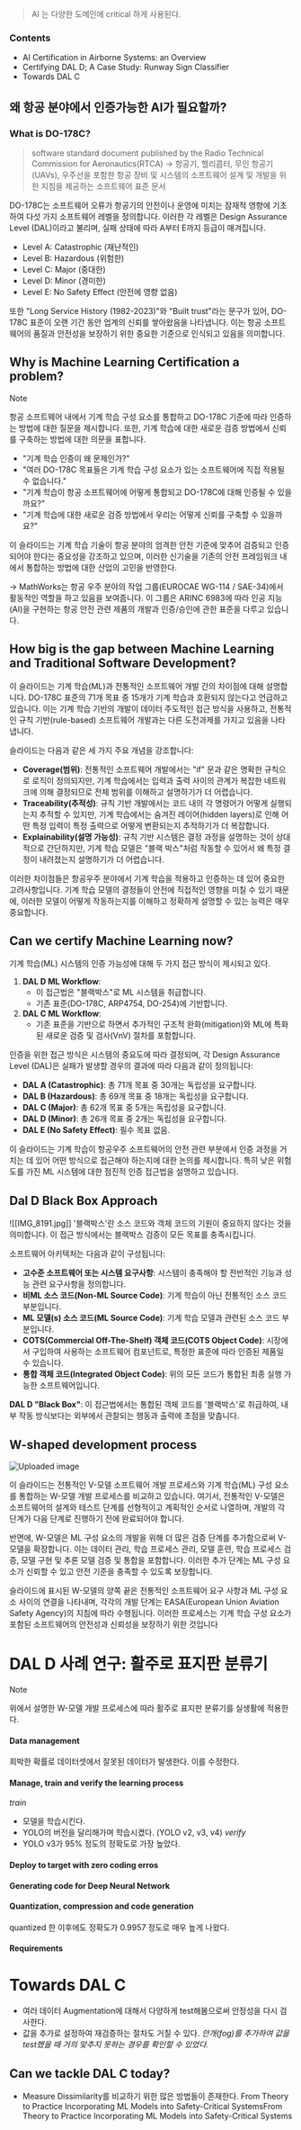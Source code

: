 > AI 는 다양한 도메인에 critical 하게 사용된다. 

### Contents
- AI Certification in Airborne Systems: an Overview
- Certifying DAL D; A Case Study: Runway Sign Classifier
- Towards DAL C

## 왜 항공 분야에서 인증가능한 AI가 필요할까?
### What is DO-178C?
> software standard document published by the Radio Technical Commission for Aeronautics(RTCA)
	-> 항공기, 헬리콥터, 무인 항공기(UAVs), 우주선을 포함한 항공 장비 및 시스템의 소프트웨어 설계 및 개발을 위한 지침을 제공하는 소프트웨어 표준 문서

DO-178C는 소프트웨어 오류가 항공기의 안전이나 운영에 미치는 잠재적 영향에 기초하여 다섯 가지 소프트웨어 레벨을 정의합니다. 이러한 각 레벨은 Design Assurance Level (DAL)이라고 불리며, 실패 상태에 따라 A부터 E까지 등급이 매겨집니다.

- Level A: Catastrophic (재난적인)
- Level B: Hazardous (위험한)
- Level C: Major (중대한)
- Level D: Minor (경미한)
- Level E: No Safety Effect (안전에 영향 없음)

또한 "Long Service History (1982-2023)"와 "Built trust"라는 문구가 있어, DO-178C 표준이 오랜 기간 동안 업계의 신뢰를 쌓아왔음을 나타냅니다. 이는 항공 소프트웨어의 품질과 안전성을 보장하기 위한 중요한 기준으로 인식되고 있음을 의미합니다.

## Why is Machine Learning Certification a problem?

> [!NOTE]
항공 소프트웨어 내에서 기계 학습 구성 요소를 통합하고 DO-178C 기준에 따라 인증하는 방법에 대한 질문을 제시합니다. 또한, 기계 학습에 대한 새로운 검증 방법에서 신뢰를 구축하는 방법에 대한 의문을 표합니다.

- "기계 학습 인증이 왜 문제인가?"
- "여러 DO-178C 목표들은 기계 학습 구성 요소가 있는 소프트웨어에 직접 적용될 수 없습니다."
- "기계 학습이 항공 소프트웨어에 어떻게 통합되고 DO-178C에 대해 인증될 수 있을까요?"
- "기계 학습에 대한 새로운 검증 방법에서 우리는 어떻게 신뢰를 구축할 수 있을까요?"

이 슬라이드는 기계 학습 기술이 항공 분야의 엄격한 안전 기준에 맞추어 검증되고 인증되어야 한다는 중요성을 강조하고 있으며, 이러한 신기술을 기존의 안전 프레임워크 내에서 통합하는 방법에 대한 산업의 고민을 반영한다. 

-> MathWorks는 항공 우주 분야의 작업 그룹(EUROCAE WG-114 / SAE-34)에서 활동적인 역할을 하고 있음을 보여줍니다. 이 그룹은 ARINC 6983에 따라 인공 지능(AI)을 구현하는 항공 안전 관련 제품의 개발과 인증/승인에 관한 표준을 다루고 있습니다.

## How big is the gap between Machine Learning and Traditional Software Development?

이 슬라이드는 기계 학습(ML)과 전통적인 소프트웨어 개발 간의 차이점에 대해 설명합니다. DO-178C 표준의 71개 목표 중 15개가 기계 학습과 호환되지 않는다고 언급하고 있습니다. 이는 기계 학습 기반의 개발이 데이터 주도적인 접근 방식을 사용하고, 전통적인 규칙 기반(rule-based) 소프트웨어 개발과는 다른 도전과제를 가지고 있음을 나타냅니다.

슬라이드는 다음과 같은 세 가지 주요 개념을 강조합니다:

- **Coverage(범위)**: 전통적인 소프트웨어 개발에서는 "if" 문과 같은 명확한 규칙으로 로직이 정의되지만, 기계 학습에서는 입력과 출력 사이의 관계가 복잡한 네트워크에 의해 결정되므로 전체 범위를 이해하고 설명하기가 더 어렵습니다.
- **Traceability(추적성)**: 규칙 기반 개발에서는 코드 내의 각 명령어가 어떻게 실행되는지 추적할 수 있지만, 기계 학습에서는 숨겨진 레이어(hidden layers)로 인해 어떤 특정 입력이 특정 출력으로 어떻게 변환되는지 추적하기가 더 복잡합니다.
- **Explainability(설명 가능성)**: 규칙 기반 시스템은 결정 과정을 설명하는 것이 상대적으로 간단하지만, 기계 학습 모델은 "블랙 박스"처럼 작동할 수 있어서 왜 특정 결정이 내려졌는지 설명하기가 더 어렵습니다.

이러한 차이점들은 항공우주 분야에서 기계 학습을 적용하고 인증하는 데 있어 중요한 고려사항입니다. 기계 학습 모델의 결정들이 안전에 직접적인 영향을 미칠 수 있기 때문에, 이러한 모델이 어떻게 작동하는지를 이해하고 정확하게 설명할 수 있는 능력은 매우 중요합니다.
## Can we certify Machine Learning now?
기계 학습(ML) 시스템의 인증 가능성에 대해 두 가지 접근 방식이 제시되고 있다. 

1. **DAL D ML Workflow**:
    - 이 접근법은 "블랙박스"로 ML 시스템을 취급합니다.
    - 기존 표준(DO-178C, ARP4754, DO-254)에 기반합니다.
2. **DAL C ML Workflow**:
    - 기존 표준을 기반으로 하면서 추가적인 구조적 완화(mitigation)와 ML에 특화된 새로운 검증 및 검사(VnV) 절차를 포함합니다.

인증을 위한 접근 방식은 시스템의 중요도에 따라 결정되며, 각 Design Assurance Level (DAL)은 실패가 발생할 경우의 결과에 따라 다음과 같이 정의됩니다:

- **DAL A (Catastrophic)**: 총 71개 목표 중 30개는 독립성을 요구합니다.
- **DAL B (Hazardous)**: 총 69개 목표 중 18개는 독립성을 요구합니다.
- **DAL C (Major)**: 총 62개 목표 중 5개는 독립성을 요구합니다.
- **DAL D (Minor)**: 총 26개 목표 중 2개는 독립성을 요구합니다.
- **DAL E (No Safety Effect)**: 필수 목표 없음.

이 슬라이드는 기계 학습이 항공우주 소프트웨어의 안전 관련 부분에서 인증 과정을 거치는 데 있어 어떤 방식으로 접근해야 하는지에 대한 논의를 제시합니다. 특히 낮은 위험도를 가진 ML 시스템에 대한 점진적 인증 접근법을 설명하고 있습니다.

## Dal D Black Box Approach
![[IMG_8191.jpg]]
'블랙박스'란 소스 코드와 객체 코드의 기원이 중요하지 않다는 것을 의미합니다. 이 접근 방식에서는 블랙박스 검증이 모든 목표를 충족시킵니다.

소프트웨어 아키텍처는 다음과 같이 구성됩니다:

- **고수준 소프트웨어 또는 시스템 요구사항**: 시스템이 충족해야 할 전반적인 기능과 성능 관련 요구사항을 정의합니다.
- **비ML 소스 코드(Non-ML Source Code)**: 기계 학습이 아닌 전통적인 소스 코드 부분입니다.
- **ML 모델(s) 소스 코드(ML Source Code)**: 기계 학습 모델과 관련된 소스 코드 부분입니다.
- **COTS(Commercial Off-The-Shelf) 객체 코드(COTS Object Code)**: 시장에서 구입하여 사용하는 소프트웨어 컴포넌트로, 특정한 표준에 따라 인증된 제품일 수 있습니다.
- **통합 객체 코드(Integrated Object Code)**: 위의 모든 코드가 통합된 최종 실행 가능한 소프트웨어입니다.

**DAL D "Black Box"**: 이 접근법에서는 통합된 객체 코드를 '블랙박스'로 취급하여, 내부 작동 방식보다는 외부에서 관찰되는 행동과 출력에 초점을 맞춥니다.

## W-shaped development process
![Uploaded image](https://files.oaiusercontent.com/file-IZqXG4LpyuxdxFfFwmHKJl4w?se=2023-12-11T00%3A22%3A30Z&sp=r&sv=2021-08-06&sr=b&rscc=max-age%3D3599%2C%20immutable&rscd=attachment%3B%20filename%3DIMG_8193.JPG&sig=KcKfzmA08lVFSx5ntz1txWBKDmLPkr4W2UPSqY9RbTs%3D)
  
이 슬라이드는 전통적인 V-모델 소프트웨어 개발 프로세스와 기계 학습(ML) 구성 요소를 통합하는 W-모델 개발 프로세스를 비교하고 있습니다. 여기서, 전통적인 V-모델은 소프트웨어의 설계와 테스트 단계를 선형적이고 계획적인 순서로 나열하며, 개발의 각 단계가 다음 단계로 진행하기 전에 완료되어야 합니다.

반면에, W-모델은 ML 구성 요소의 개발을 위해 더 많은 검증 단계를 추가함으로써 V-모델을 확장합니다. 이는 데이터 관리, 학습 프로세스 관리, 모델 훈련, 학습 프로세스 검증, 모델 구현 및 추론 모델 검증 및 통합을 포함합니다. 이러한 추가 단계는 ML 구성 요소가 신뢰할 수 있고 안전 기준을 충족할 수 있도록 보장합니다.

슬라이드에 표시된 W-모델의 양쪽 끝은 전통적인 소프트웨어 요구 사항과 ML 구성 요소 사이의 연결을 나타내며, 각각의 개발 단계는 EASA(European Union Aviation Safety Agency)의 지침에 따라 수행됩니다. 이러한 프로세스는 기계 학습 구성 요소가 포함된 소프트웨어의 안전성과 신뢰성을 보장하기 위한 것입니다
# DAL D 사례 연구: 활주로 표지판 분류기

> [!NOTE]
> 위에서 설명한 W-모델 개발 프로세스에 따라 활주로 표지판 분류기를 실생활에 적용한다. 

#### Data management
희박한 확률로 데이터셋에서 잘못된 데이터가 발생한다. 이를 수정한다. 
#### Manage, train and verify the learning process
*train*
- 모델을 학습시킨다. 
- YOLO의 버전을 달리해가며 학습시켰다. (YOLO v2, v3, v4)
*verify*
- YOLO v3가 95% 정도의 정확도로 가장 높았다. 
#### Deploy to target with zero coding erros
#### Generating code for Deep Neural Network
#### Quantization, compression and code generation
quantized 한 이후에도 정확도가 0.9957 정도로 매우 높게 나왔다. 
#### Requirements 

# Towards DAL C
- 여러 데이터 Augmentation에 대해서 다양하게 test해봄으로써 안정성을 다시 검사한다. 
- 값을 추가로 설정하여 재검증하는 절차도 거칠 수 있다. 
	*안개(fog)를 추가하여 값을 test했을 때 거의 맞추지 못하는 경우를 확인할 수 있었다.* 
## Can we tackle DAL C today?
- Measure Dissimilarity를 비교하기 위한 많은 방법들이 존재한다. 
From Theory to Practice Incorporating ML Models into Safety-Critical SystemsFrom Theory to Practice Incorporating ML Models into Safety-Critical Systems

